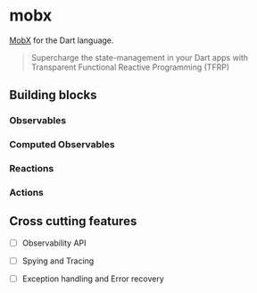 # mobx
[MobX](https://github.com/mobxjs/mobx) for the Dart language.

> Supercharge the state-management in your Dart apps with Transparent Functional Reactive Programming (TFRP)

## Building blocks

### Observables 

### Computed Observables 

### Reactions 

### Actions 


## Cross cutting features

- [ ] Observability API
- [ ] Spying and Tracing
- [ ] Exception handling and Error recovery


